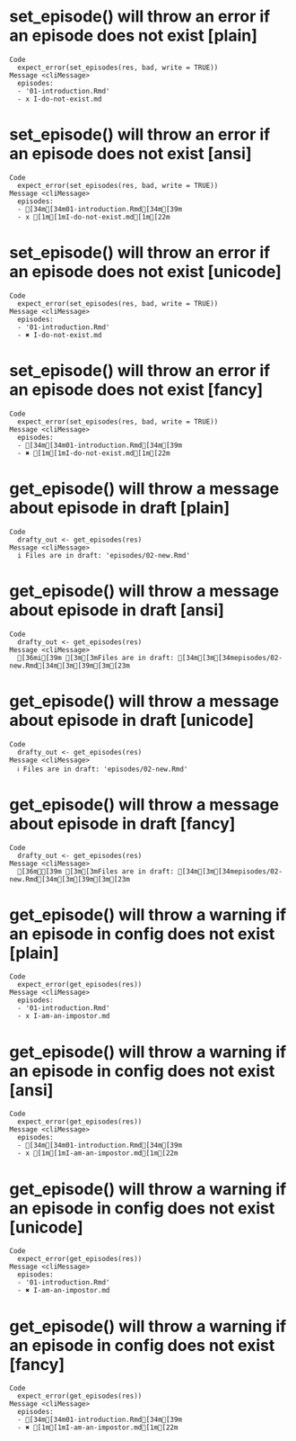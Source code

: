 # set_episode() will throw an error if an episode does not exist [plain]

    Code
      expect_error(set_episodes(res, bad, write = TRUE))
    Message <cliMessage>
      episodes:
      - '01-introduction.Rmd'
      - x I-do-not-exist.md

# set_episode() will throw an error if an episode does not exist [ansi]

    Code
      expect_error(set_episodes(res, bad, write = TRUE))
    Message <cliMessage>
      episodes:
      - [34m[34m01-introduction.Rmd[34m[39m
      - x [1m[1mI-do-not-exist.md[1m[22m

# set_episode() will throw an error if an episode does not exist [unicode]

    Code
      expect_error(set_episodes(res, bad, write = TRUE))
    Message <cliMessage>
      episodes:
      - '01-introduction.Rmd'
      - ✖ I-do-not-exist.md

# set_episode() will throw an error if an episode does not exist [fancy]

    Code
      expect_error(set_episodes(res, bad, write = TRUE))
    Message <cliMessage>
      episodes:
      - [34m[34m01-introduction.Rmd[34m[39m
      - ✖ [1m[1mI-do-not-exist.md[1m[22m

# get_episode() will throw a message about episode in draft [plain]

    Code
      drafty_out <- get_episodes(res)
    Message <cliMessage>
      i Files are in draft: 'episodes/02-new.Rmd'

# get_episode() will throw a message about episode in draft [ansi]

    Code
      drafty_out <- get_episodes(res)
    Message <cliMessage>
      [36mi[39m [3m[3mFiles are in draft: [34m[3m[34mepisodes/02-new.Rmd[34m[3m[39m[3m[23m

# get_episode() will throw a message about episode in draft [unicode]

    Code
      drafty_out <- get_episodes(res)
    Message <cliMessage>
      ℹ Files are in draft: 'episodes/02-new.Rmd'

# get_episode() will throw a message about episode in draft [fancy]

    Code
      drafty_out <- get_episodes(res)
    Message <cliMessage>
      [36mℹ[39m [3m[3mFiles are in draft: [34m[3m[34mepisodes/02-new.Rmd[34m[3m[39m[3m[23m

# get_episode() will throw a warning if an episode in config does not exist [plain]

    Code
      expect_error(get_episodes(res))
    Message <cliMessage>
      episodes:
      - '01-introduction.Rmd'
      - x I-am-an-impostor.md

# get_episode() will throw a warning if an episode in config does not exist [ansi]

    Code
      expect_error(get_episodes(res))
    Message <cliMessage>
      episodes:
      - [34m[34m01-introduction.Rmd[34m[39m
      - x [1m[1mI-am-an-impostor.md[1m[22m

# get_episode() will throw a warning if an episode in config does not exist [unicode]

    Code
      expect_error(get_episodes(res))
    Message <cliMessage>
      episodes:
      - '01-introduction.Rmd'
      - ✖ I-am-an-impostor.md

# get_episode() will throw a warning if an episode in config does not exist [fancy]

    Code
      expect_error(get_episodes(res))
    Message <cliMessage>
      episodes:
      - [34m[34m01-introduction.Rmd[34m[39m
      - ✖ [1m[1mI-am-an-impostor.md[1m[22m

